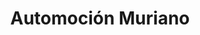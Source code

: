 ---
title: "Automoción Muriano"
url: /la-linea-de-la-concepcion/automocion-muriano/
shop: reparación de automóviles
---